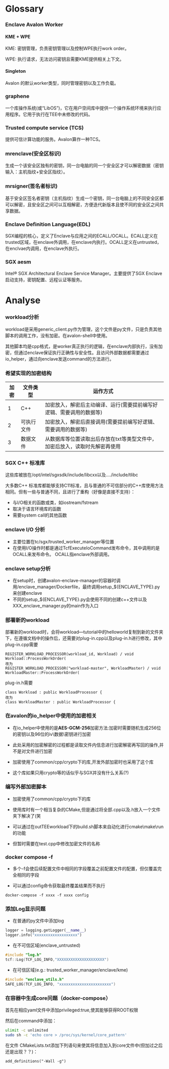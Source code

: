# Glossary

### Enclave Avalon Worker

#### KME + WPE

KME: 密钥管理，负责密钥管理以及控制WPE执行work order。

WPE: 执行请求，无法访问密钥且需要KME提供相关上下文。

#### Singleton

Avalon 的默认worker类型，同时管理密钥以及工作负载。

### graphene

一个库操作系统(或“LibOS”)，它在用户空间库中提供一个操作系统环境来执行应用程序。它用于执行在TEE中未修改的代码。

### Trusted compute service (TCS)

提供可信计算功能的服务。Avalon算作一种TCS。

### mrenclave(安全区标识)

生成一个该安全区独有的密钥，同一台电脑的同一个安全区才可以解密数据（密钥输入：主机指纹+安全区指纹）。

### mrsigner(签名者标识)

基于安全区签名者密钥（主机指纹）生成一个密钥，同一台电脑上的不同安全区都可以解密，且安全区之间可以互相解密，方便迭代新版本且使不同的安全区之间共享数据。

### Enclave Definition Language(EDL)

SGX编程的核心，定义了Enclave与应用之间的ECALL/OCALL。ECALL定义在trusted区域，在enclave外调用，在enclave内执行。OCALL定义在untrusted，在enclvae内调用，在enclave外执行。

### SGX  aesm

Intel® SGX Architectural Enclave Service Manager。主要提供了SGX Enclave启动支持，密钥配置、远程认证等服务。

# Analyse

### workload分析

workload是采用generic_client.py作为管理，这个文件是py文件，只是负责其他脚本的调用工作，没有加密。在avalon-shell中使用。

其他脚本均是cpp格式，是worker真正执行的逻辑，在enclave内部执行，没有加密，但通过enclave保证执行正确性与安全性。且访问外部数据都需要通过io_helper，通过向enclave发送command的方法进行。

### 希望实现的加密结构

| 加密  | 文件类型  | 运作方式                                    |
| --- | ----- | --------------------------------------- |
| 1   | C++   | 加密放入，解密后主动编译、运行(需要提前编写好逻辑、需要调用的数据等)     |
| 2   | 可执行文件 | 加密放入，解密后直接调用(需要提前编写好逻辑、需要调用的数据等)        |
| 3   | 数据文件  | 从数据库等位置读取出后存放在txt等类型文件中，加密后放入，读取时先解密再使用 |

### SGX C++ 标准库

这些库被放在/opt/intel/sgxsdk/include/libcxx以及..../include/tlibc

大多数C++ 标准库都能够支持C11标准，且与普通的不可信部分的C++库使用方法相同。但有一些与普通不同，且进行了重构（好像是直接不支持）：

* 与I/O相关的函数或类，如iostream/fstream
* 取决于语言环境库的函数
* 需要system call的其他函数   

### enclave I/O 分析

* 主要位置在tc/sgx/trusted_worker_manager等位置
* 在使用I/O操作时都是通过TcfExecuteIoCommand发布命令，其中调用的是OCALL来发布命令。 OCALL指enclave外部调用。

### enclave setup分析

* 在setup时，创建avalon-enclave-manager的容器时调用/enclave_manager/Dockerfile，最终调用setup_${ENCLAVE_TYPE}.py来创建enclave
* 不同的setup_${ENCLAVE_TYPE}.py会使用不同的创建c++文件以及XXX_enclave_manager.py的main作为入口

### 部署新的workload

部署新的workload时，会将workload—tutorial中的helloworld复制到新的文件夹下，在遵循文档中的操作后，还需要对plug-in.cpp以及plug-in.h进行修改，其中plug-in.cpp需要

```
REGISTER_WORKLOAD_PROCESSOR(workload_id, Workload) / void Workload::ProcessWorkOrder(
改为
REGISTER_WORKLOAD_PROCESSOR("workload-master", WorkloadMaster) / void WorkloadMaster::ProcessWorkOrder(
```

plug-in.h需要

```
class Workload : public WorkloadProcessor {
改为
class WorkloadMaster : public WorkloadProcessor {
```

### 在avalon的io_helper中使用的加密相关

- 在io_helper中使用的是**AES-GCM-256**加密方法:加密时需要随机生成256位的密钥以及96位的iv\数据\密钥进行加密

- 此处采用的加密解密的过程都是读取文件内信息进行加密解密再写回的操作,并不是对文件进行加密

- 加密使用了common/cpp/crypto下的库,开发外部加密时也采用了这个库

- 这个库如果只用crypto等的话似乎与SGX并没有什么关系(?)

### 编写外部加密脚本

- 加密使用了common/cpp/crypto下的库

- 使用库时有一个相当复杂的CMake,但是通过将全部.cpp以及.h放入一个文件夹下解决了(笑

- 可以通过在outTEEworkload下的build.sh脚本来自动化进行cmake\make\run的功能

- 但暂时需要在test.cpp中修改加密文件的名称

### docker compose -f

* 多个-f会使后续配置文件中相同的字段覆盖之前配置文件的配置，但仅覆盖完全相同的字段

* 可以通过config命令获取最终覆盖结果而不执行

```
docker-compose -f xxxx -f xxxx config
```

### 添加Log显示问题

* 在普通的py文件中添加log

```python
logger = logging.getLogger(__name__)
logger.info("xxxxxxxxxxxxxxxxxxx")
```

* 在不可信区域(enclave_untrusted)

```cpp
#include "log.h"
tcf::Log(TCF_LOG_INFO,"XXXXXXXXXXXXXXXXXXXXX")
```

* 在可信区域(e.g.: trusted_worker_manager/enclave/kme)

```cpp
#include "enclave_utils.h"
SAFE_LOG(TCF_LOG_INFO, "xxxxxxxxxxxxxxxxxxxxxxx")
```

### 在容器中生成core问题（docker-compose）

首先在相应yaml文件中添加privileged:true,使其能够获得ROOT权限

然后在command中添加：

```bash
ulimit -c unlimited
sudo sh -c 'echo core > /proc/sys/kernel/core_pattern'
```

在文件 CMakeLists.txt添加下列语句来使其将信息加入到core文件中(但加过之后还是出现？？)：

```
add_definitions("-Wall -g")
```